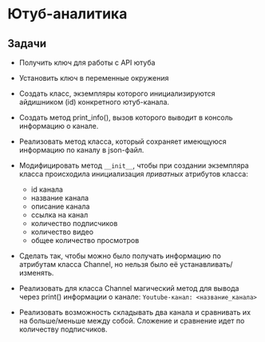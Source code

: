 # Ютуб-аналитика

## Задачи
* Получить ключ для работы с API ютуба
* Установить ключ в переменные окружения
* Создать класс, экземпляры которого инициализируются айдишником (id) конкретного ютуб-канала.
* Создать метод print_info(), вызов которого выводит в консоль информацию о канале.
* Реализовать метод класса, который сохраняет имеющуюся информацию по каналу в json-файл.
* Модифицировать метод `__init__`, чтобы при создании экземпляра класса происходила инициализация *приватных* атрибутов класса:

  - id канала
  - название канала
  - описание канала
  - ссылка на канал
  - количество подписчиков
  - количество видео
  - общее количество просмотров

* Сделать так, чтобы можно было получать информацию по атрибутам класса Channel, но нельзя было её устанавливать/изменять.
* Реализовать для класса Channel магический метод для вывода через print() информации о канале: `Youtube-канал: <название_канала>`

* Реализовать возможность складывать два канала и сравнивать их на больше/меньше между собой. Сложение и сравнение идет по количеству подписчиков.
